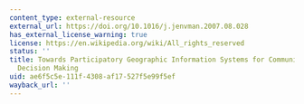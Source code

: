 ```yaml
---
content_type: external-resource
external_url: https://doi.org/10.1016/j.jenvman.2007.08.028
has_external_license_warning: true
license: https://en.wikipedia.org/wiki/All_rights_reserved
status: ''
title: Towards Participatory Geographic Information Systems for Community-Based Environmental
  Decision Making
uid: ae6f5c5e-111f-4308-af17-527f5e99f5ef
wayback_url: ''
---
```

